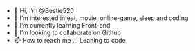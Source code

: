 - 👋 Hi, I’m @Bestie520
- 👀 I’m interested in eat, movie, online-game, sleep and coding
- 🌱 I’m currently learning Front-end
- 💞️ I’m looking to collaborate on Github
- 📫 How to reach me ... Leaning to code

<!---
Bestie520/Bestie520 is a ✨ special ✨ repository because its `README.md` (this file) appears on your GitHub profile.
You can click the Preview link to take a look at your changes.
--->
